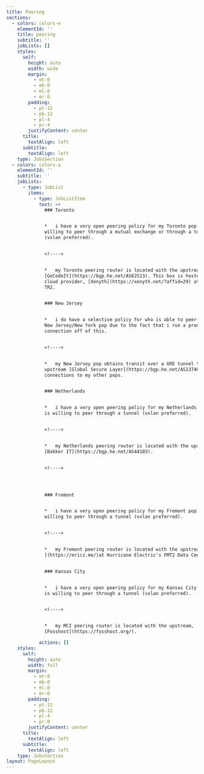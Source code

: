 ```yaml
---
title: Peering
sections:
  - colors: colors-e
    elementId: ''
    title: peering
    subtitle: ''
    jobLists: []
    styles:
      self:
        height: auto
        width: wide
        margin:
          - mt-0
          - mb-0
          - ml-0
          - mr-0
        padding:
          - pt-12
          - pb-12
          - pl-4
          - pr-4
        justifyContent: center
      title:
        textAlign: left
      subtitle:
        textAlign: left
    type: JobsSection
  - colors: colors-a
    elementId: ''
    subtitle: ''
    jobLists:
      - type: JobList
        items:
          - type: JobListItem
            text: >+
              ### Toronto


              *   i have a very open peering policy for my Toronto pop and i am
              willing to peer through a mutual exchange or through a tunnel
              (vxlan preferred).


              <!---->


              *   my Toronto peering router is located with the upstream,
              [GoCodeIt](https://bgp.he.net/AS62513). This box is hosted on the
              cloud provider, [Xenyth](https://xenyth.net/?affid=29) at Equinix
              TR2.


              ### New Jersey


              *   i do have a selective policy for who is able to peer with my
              New Jersey/New York pop due to the fact that i run a production
              connection off of this.


              <!---->


              *   my New Jersey pop obtains transit over a GRE tunnel to
              upstream [Global Secure Layer](https://bgp.he.net/AS137409), with
              connections to my other pops.


              ### Netherlands


              *   i have a very open peering policy for my Netherlands pop and
              is willing to peer through a tunnel (vxlan preferred).


              <!---->


              *   my Netherlands peering router is located with the upstream,
              [Bakker IT](https://bgp.he.net/AS44103).


              <!---->




              ### Fremont


              *   i have a very open peering policy for my Fremont pop and is
              willing to peer through a tunnel (vxlan preferred).


              <!---->


              *   my Fremont peering router is located with the upstream, [Eric
              ](https://ericz.me/)at Hurricane Electric's FMT2 Data Center.


              ### Kansas City


              *   i have a very open peering policy for my Kansas City pop and
              is willing to peer through a tunnel (vxlan preferred).


              <!---->


              *   my MCI peering router is located with the upstream,
              [Fosshost](https://fosshost.org/).

            actions: []
    styles:
      self:
        height: auto
        width: full
        margin:
          - mt-0
          - mb-0
          - ml-0
          - mr-0
        padding:
          - pt-12
          - pb-12
          - pl-4
          - pr-0
        justifyContent: center
      title:
        textAlign: left
      subtitle:
        textAlign: left
    type: JobsSection
layout: PageLayout
---
```

